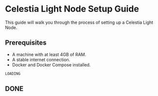 # Celestia Light Node Setup Guide

This guide will walk you through the process of setting up a Celestia Light Node.

## Prerequisites

- A machine with at least 4GB of RAM.
- A stable internet connection.
- Docker and Docker Compose installed.

```bash
LOADING
```

## DONE
